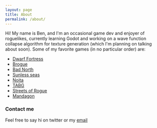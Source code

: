 ```yaml
---
layout: page
title: About
permalink: /about/
---
```


Hi! My name is Ben, and I'm an occasional game dev and enjoyer of roguelikes, currently learning Godot and working on a wave function collapse algorithm for texture generation (which I'm planning on talking about soon). Some of my favorite games (in no particular order) are:

- [Dwarf Fortress](http://www.bay12games.com/dwarves/)
- [Brogue](https://sites.google.com/site/broguegame/)
- [Bad North](https://www.badnorth.com/)
- [Sunless seas](https://www.failbettergames.com/sunless/)
- [Noita](https://noitagame.com/)
- [TABG](https://landfall.se/totally-accurate-battlegrounds)
- [Streets of Rogue](https://streetsofrogue.com/)
- [Mandagon](https://blindsky.itch.io/mandagon)


### Contact me

Feel free to say hi on twitter or my [email](mailto:benrhammond@gmail.com)
